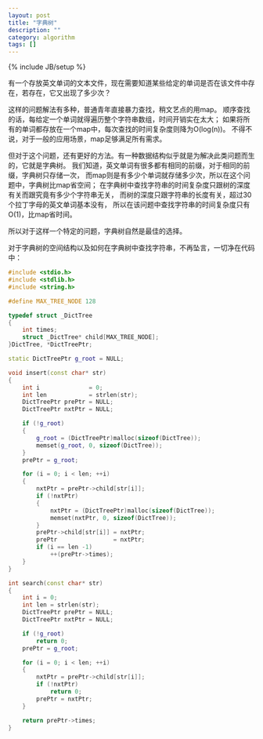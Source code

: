 ```yaml
---
layout: post
title: "字典树"
description: ""
category: algorithm
tags: []
---
```

{% include JB/setup %}

有一个存放英文单词的文本文件，现在需要知道某些给定的单词是否在该文件中存在，若存在，它又出现了多少次？

这样的问题解法有多种，普通青年直接暴力查找，稍文艺点的用map。
顺序查找的话，每给定一个单词就得遍历整个字符串数组，时间开销实在太大；
如果将所有的单词都存放在一个map中，每次查找的时间复杂度则降为O(log(n))。
不得不说，对于一般的应用场景，map足够满足所有需求。

但对于这个问题，还有更好的方法。有一种数据结构似乎就是为解决此类问题而生的，它就是字典树。
我们知道，英文单词有很多都有相同的前缀，对于相同的前缀，字典树只存储一次，
而map则是有多少个单词就存储多少次，所以在这个问题中，字典树比map省空间；
在字典树中查找字符串的时间复杂度只跟树的深度有关而跟究竟有多少个字符串无关，
而树的深度只跟字符串的长度有关，超过30个拉丁字母的英文单词基本没有，
所以在该问题中查找字符串的时间复杂度只有O(1)，比map省时间。

所以对于这样一个特定的问题，字典树自然是最佳的选择。

对于字典树的空间结构以及如何在字典树中查找字符串，不再坠言，一切净在代码中：

``` c++
#include <stdio.h>
#include <stdlib.h>
#include <string.h>

#define MAX_TREE_NODE 128

typedef struct _DictTree
{
    int times;
    struct _DictTree* child[MAX_TREE_NODE];
}DictTree, *DictTreePtr;

static DictTreePtr g_root = NULL;

void insert(const char* str)
{
    int i              = 0;
    int len            = strlen(str);
    DictTreePtr prePtr = NULL;
    DictTreePtr nxtPtr = NULL;

    if (!g_root)
    {
        g_root = (DictTreePtr)malloc(sizeof(DictTree));
        memset(g_root, 0, sizeof(DictTree));
    }
    prePtr = g_root;

    for (i = 0; i < len; ++i)
    {
        nxtPtr = prePtr->child[str[i]];
        if (!nxtPtr)
        {
            nxtPtr = (DictTreePtr)malloc(sizeof(DictTree));
            memset(nxtPtr, 0, sizeof(DictTree));
        }
        prePtr->child[str[i]] = nxtPtr;
        prePtr                = nxtPtr;
        if (i == len -1)
            ++(prePtr->times);
    }
}

int search(const char* str)
{
    int i = 0;
    int len = strlen(str);
    DictTreePtr prePtr = NULL;
    DictTreePtr nxtPtr = NULL;

    if (!g_root)
        return 0;
    prePtr = g_root;

    for (i = 0; i < len; ++i)
    {
        nxtPtr = prePtr->child[str[i]];
        if (!nxtPtr)
            return 0;
        prePtr = nxtPtr;
    }

    return prePtr->times;
}
```
